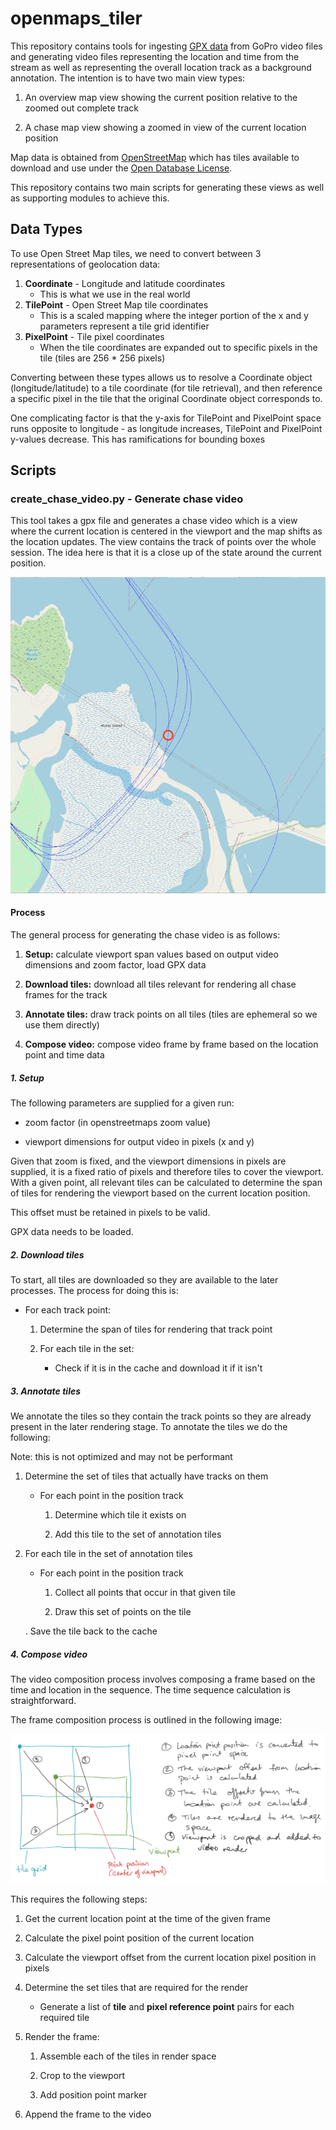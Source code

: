 # openmaps_tiler

This repository contains tools for ingesting [GPX data](https://en.wikipedia.org/wiki/GPS_Exchange_Format) from GoPro video files and generating video files representing the location and time from the stream as well as representing the overall location track as a background annotation. The intention is to have two main view types:

1. An overview map view showing the current position relative to the zoomed out complete track

2. A chase map view showing a zoomed in view of the current location position

Map data is obtained from [OpenStreetMap](https://en.wikipedia.org/wiki/OpenStreetMap) which has tiles available to download and use under the [Open Database License](https://en.wikipedia.org/wiki/Open_Database_License).

This repository contains two main scripts for generating these views as well as supporting modules to achieve this.

## Data Types

To use Open Street Map tiles, we need to convert between 3 representations of geolocation data:

1. **Coordinate** - Longitude and latitude coordinates
   * This is what we use in the real world
2. **TilePoint** - Open Street Map tile coordinates
   * This is a scaled mapping where the integer portion of the x and y parameters represent a tile grid identifier
3. **PixelPoint** - Tile pixel coordinates
   * When the tile coordinates are expanded out to specific pixels in the tile (tiles are 256 * 256 pixels)

Converting between these types allows us to resolve a Coordinate object (longitude/latitude) to a tile coordinate (for tile retrieval), and then reference a specific  pixel in the tile that the original Coordinate object corresponds to.

One complicating factor is that the y-axis for TilePoint and PixelPoint space runs opposite to longitude - as longitude increases, TilePoint and PixelPoint y-values decrease. This has ramifications for bounding boxes

## Scripts

### create_chase_video.py - Generate chase video

This tool takes a gpx file and generates a chase video which is a view where the current location is centered in the viewport and the map shifts as the location updates. The view contains the track of points over the whole session. The idea here is that it is a close up of the state around the current position.

![](./doc/chase_example.png)

#### Process

The general process for generating the chase video is as follows:

1. **Setup:** calculate viewport span values based on output video dimensions and zoom factor, load GPX data

2. **Download tiles:** download all tiles relevant for rendering all chase frames for the track

3. **Annotate tiles:** draw track points on all tiles (tiles are ephemeral so we use them directly)

4. **Compose video:** compose video frame by frame based on the location point and time data

##### 1. Setup

The following parameters are supplied for a given run:

* zoom factor (in openstreetmaps zoom value)

* viewport dimensions for output video in pixels (x and y)

Given that zoom is fixed, and the viewport dimensions in pixels are supplied, it is a fixed ratio of pixels and therefore tiles to cover the viewport. With a given point, all relevant tiles can be calculated to determine the span of tiles for rendering the viewport based on the current location position.

This offset must be retained in pixels to be valid.

GPX data needs to be loaded.

##### 2. Download tiles

To start, all tiles are downloaded so they are available to the later processes. The process for doing this is:

* For each track point:
  
  1. Determine the span of tiles for rendering that track point
  
  2. For each tile in the set:
     
     * Check if it is in the cache and download it if it isn't

##### 3. Annotate tiles

We annotate the tiles so they contain the track points so they are already present in the later rendering stage. To annotate the tiles we do the following:

Note: this is not optimized and may not be performant

1. Determine the set of tiles that actually have tracks on them
   
   * For each point in the position track
     
     1. Determine which tile it exists on
     
     2. Add this tile to the set of annotation tiles

2. For each tile in the set of annotation tiles
   
   * For each point in the position track
     
     1. Collect all points that occur in that given tile
     
     2. Draw this set of points on the tile
   
   . Save the tile back to the cache

##### 4. Compose video

The video composition process involves composing a frame based on the time and location in the sequence. The time sequence calculation is straightforward.

The frame composition process is outlined in the following image:

![](./doc/frame_compsition.png)

This requires the following steps:

1. Get the current location point at the time of the given frame

2. Calculate the pixel point position of the current location

3. Calculate the viewport offset from the current location pixel position in pixels

4. Determine the set tiles that are required for the render
   
   * Generate a list of **tile** and **pixel reference point** pairs for each required tile

5. Render the frame:
   
   1. Assemble each of the tiles in render space
   
   2. Crop to the viewport
   
   3. Add position point marker

6. Append the frame to the video